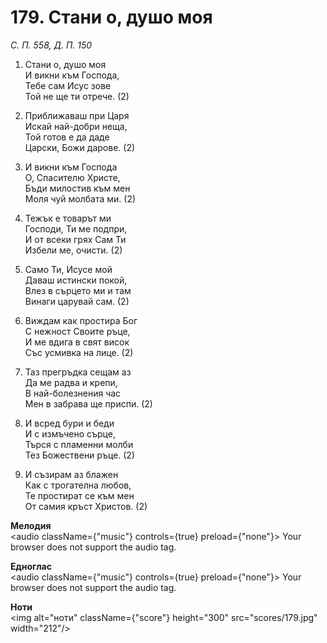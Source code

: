 # 179. Стани о, душо моя  

*С. П. 558, Д. П. 150*  

1. Стани о, душо моя  
И викни към Господа,  
Тебе сам Исус зове  
Той не ще ти отрече. (2)  

2. Приближаваш при Царя  
Искай най-добри неща,  
Той готов е да даде  
Царски, Божи дарове. (2)  

3. И викни към Господа  
О, Спасителю Христе,  
Бъди милостив към мен  
Моля чуй молбата ми. (2)  

4. Тежък е товарът ми  
Господи, Ти ме подпри,  
И от всеки грях Сам Ти  
Избели ме, очисти. (2)  

5. Само Ти, Исусе мой  
Даваш истински покой,  
Влез в сърцето ми и там  
Винаги царувай сам. (2)  

6. Виждам как простира Бог  
С нежност Своите ръце,  
И ме вдига в свят висок  
Със усмивка на лице. (2)  

7. Таз прегръдка сещам аз  
Да ме радва и крепи,  
В най-болезнения час  
Мен в забрава ще приспи. (2)  

8. И всред бури и беди  
И с измъчено сърце,  
Търся с пламенни молби  
Тез Божествени ръце. (2)  

9. И съзирам аз блажен  
Как с трогателна любов,  
Те простират се към мен  
От самия кръст Христов. (2)  

__Мелодия__  
<audio className={"music"} controls={true} preload={"none"}><source src="mp3/179.mp3" type="audio/mpeg"/>
Your browser does not support the audio tag.
</audio>  

__Едноглас__  
<audio className={"music"} controls={true} preload={"none"}><source src="transp/179.mp3" type="audio/mpeg"/>
Your browser does not support the audio tag.
</audio>  

__Ноти__  
<img alt="ноти" className={"score"} height="300" src="scores/179.jpg" width="212"/>
